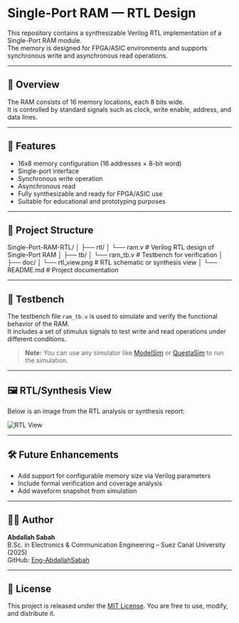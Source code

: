 # Single-Port RAM — RTL Design

This repository contains a synthesizable Verilog RTL implementation of a Single-Port RAM module.  
The memory is designed for FPGA/ASIC environments and supports synchronous write and asynchronous read operations.

---

## 📐 Overview

The RAM consists of 16 memory locations, each 8 bits wide.  
It is controlled by standard signals such as clock, write enable, address, and data lines.

---

## 🧠 Features

- 16x8 memory configuration (16 addresses × 8-bit word)
- Single-port interface
- Synchronous write operation
- Asynchronous read
- Fully synthesizable and ready for FPGA/ASIC use
- Suitable for educational and prototyping purposes

---

## 📁 Project Structure

Single-Port-RAM-RTL/
│
├── rtl/
│ └── ram.v # Verilog RTL design of Single-Port RAM
│
├── tb/
│ └── ram_tb.v # Testbench for verification
│
├── doc/
│ └── rtl_view.png # RTL schematic or synthesis view
│
└── README.md # Project documentation


---

## 🔬 Testbench

The testbench file `ram_tb.v` is used to simulate and verify the functional behavior of the RAM.  
It includes a set of stimulus signals to test write and read operations under different conditions.

> **Note:** You can use any simulator like [ModelSim](https://www.intel.com/content/www/us/en/software/programmable/modelsim/overview.html) or [QuestaSim](https://eda.sw.siemens.com/en-US/ic/questa/) to run the simulation.

---

## 🖼️ RTL/Synthesis View

Below is an image from the RTL analysis or synthesis report:

![RTL View](./doc/rtl_view.png)

---

## 🛠️ Future Enhancements

- Add support for configurable memory size via Verilog parameters
- Include formal verification and coverage analysis
- Add waveform snapshot from simulation

---

## 👨‍💻 Author

**Abdallah Sabah**  
B.Sc. in Electronics & Communication Engineering – Suez Canal University (2025)  
GitHub: [Eng-AbdallahSabah](https://github.com/Eng-AbdallahSabah)

---

## 📜 License

This project is released under the [MIT License](https://opensource.org/licenses/MIT). You are free to use, modify, and distribute it.
